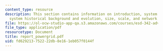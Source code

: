 ```yaml
---
content_type: resource
description: This section contains information on introduction, system description,
  system historical background and evolution, size, scale, and network metrics.
file: https://ol-ocw-studio-app-qa.s3.amazonaws.com/courses/esd-342-advanced-system-architecture-spring-2006/fd629213752222db8e161eb057f0144f_report_powergrid.pdf
file_type: application/pdf
resourcetype: Document
title: report_powergrid.pdf
uid: fd629213-7522-22db-8e16-1eb057f0144f
---
```

